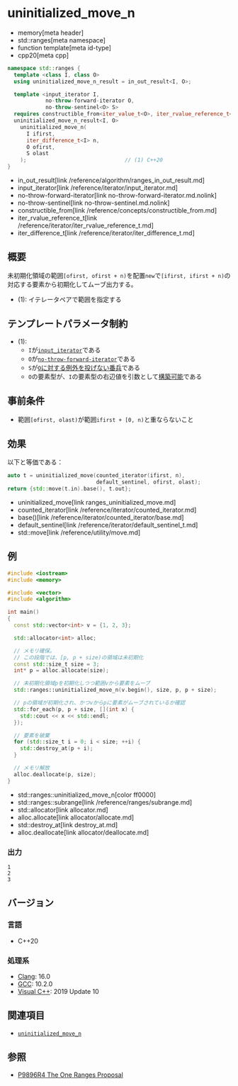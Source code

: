 # uninitialized_move_n
* memory[meta header]
* std::ranges[meta namespace]
* function template[meta id-type]
* cpp20[meta cpp]

```cpp
namespace std::ranges {
  template <class I, class O>
  using uninitialized_move_n_result = in_out_result<I, O>;

  template <input_iterator I,
            no-throw-forward-iterator O,
            no-throw-sentinel<O> S>
  requires constructible_from<iter_value_t<O>, iter_rvalue_reference_t<I>>
  uninitialized_move_n_result<I, O>
    uninitialized_move_n(
      I ifirst,
      iter_difference_t<I> n,
      O ofirst,
      S olast
    );                               // (1) C++20
}
```
* in_out_result[link /reference/algorithm/ranges_in_out_result.md]
* input_iterator[link /reference/iterator/input_iterator.md]
* no-throw-forward-iterator[link no-throw-forward-iterator.md.nolink]
* no-throw-sentinel[link no-throw-sentinel.md.nolink]
* constructible_from[link /reference/concepts/constructible_from.md]
* iter_rvalue_reference_t[link /reference/iterator/iter_rvalue_reference_t.md]
* iter_difference_t[link /reference/iterator/iter_difference_t.md]

## 概要
未初期化領域の範囲`[ofirst, ofirst + n)`を配置`new`で`[ifirst, ifirst + n)`の対応する要素から初期化してムーブ出力する。

- (1): イテレータペアで範囲を指定する


## テンプレートパラメータ制約
- (1):
    - `I`が[`input_iterator`](/reference/iterator/input_iterator.md)である
    - `O`が[`no-throw-forward-iterator`](no-throw-forward-iterator.md.nolink)である
    - `S`が[`O`に対する例外を投げない番兵](no-throw-sentinel.md.nolink)である
    - `O`の要素型が、`I`の要素型の右辺値を引数として[構築可能](/reference/concepts/constructible_from.md)である


## 事前条件

- 範囲`[ofirst, olast)`が範囲`ifirst + [0, n)`と重ならないこと


## 効果
以下と等価である：

```cpp
auto t = uninitialized_move(counted_iterator(ifirst, n),
                            default_sentinel, ofirst, olast);
return {std::move(t.in).base(), t.out};
```
* uninitialized_move[link ranges_uninitialized_move.md]
* counted_iterator[link /reference/iterator/counted_iterator.md]
* base()[link /reference/iterator/counted_iterator/base.md]
* default_sentinel[link /reference/iterator/default_sentinel_t.md]
* std::move[link /reference/utility/move.md]


## 例
```cpp example
#include <iostream>
#include <memory>

#include <vector>
#include <algorithm>

int main()
{
  const std::vector<int> v = {1, 2, 3};

  std::allocator<int> alloc;

  // メモリ確保。
  // この段階では、[p, p + size)の領域は未初期化
  const std::size_t size = 3;
  int* p = alloc.allocate(size);

  // 未初期化領域pを初期化しつつ範囲vから要素をムーブ
  std::ranges::uninitialized_move_n(v.begin(), size, p, p + size);

  // pの領域が初期化され、かつvからpに要素がムーブされているか確認
  std::for_each(p, p + size, [](int x) {
    std::cout << x << std::endl;
  });

  // 要素を破棄
  for (std::size_t i = 0; i < size; ++i) {
    std::destroy_at(p + i);
  }

  // メモリ解放
  alloc.deallocate(p, size);
}
```
* std::ranges::uninitialized_move_n[color ff0000]
* std::ranges::subrange[link /reference/ranges/subrange.md]
* std::allocator[link allocator.md]
* alloc.allocate[link allocator/allocate.md]
* std::destroy_at[link destroy_at.md]
* alloc.deallocate[link allocator/deallocate.md]

### 出力
```
1
2
3
```


## バージョン
### 言語
- C++20

### 処理系
- [Clang](/implementation.md#clang): 16.0
- [GCC](/implementation.md#gcc): 10.2.0
- [Visual C++](/implementation.md#visual_cpp): 2019 Update 10


## 関連項目
- [`uninitialized_move_n`](uninitialized_move_n.md)

## 参照
- [P9896R4 The One Ranges Proposal](https://www.open-std.org/jtc1/sc22/wg21/docs/papers/2018/p0896r4.pdf)
